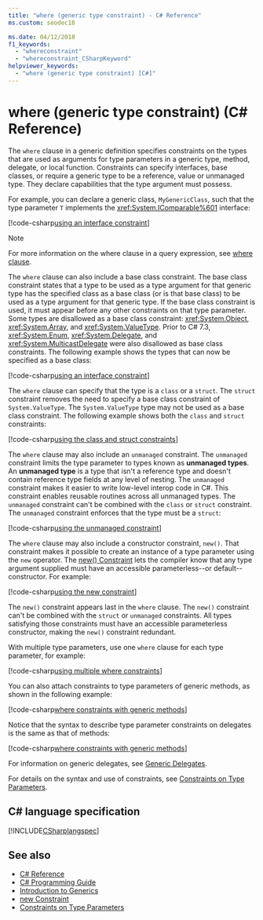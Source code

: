 ```yaml
---
title: "where (generic type constraint) - C# Reference"
ms.custom: seodec18

ms.date: 04/12/2018
f1_keywords: 
  - "whereconstraint"
  - "whereconstraint_CSharpKeyword"
helpviewer_keywords: 
  - "where (generic type constraint) [C#]"
---
```

# where (generic type constraint) (C# Reference)

The `where` clause in a generic definition specifies constraints on the types that are used as arguments for type parameters in a generic type, method, delegate, or local function. Constraints can specify interfaces, base classes, or require a generic type to be a reference, value or unmanaged type. They declare capabilities that the type argument must possess.

For example, you can declare a generic class, `MyGenericClass`, such that the type parameter `T` implements the <xref:System.IComparable%601> interface:

[!code-csharp[using an interface constraint](../../../../samples/snippets/csharp/keywords/GenericWhereConstraints.cs#1)]

> [!NOTE]
> For more information on the where clause in a query expression, see [where clause](where-clause.md).

The `where` clause can also include a base class constraint. The base class constraint states that a type to be used as a type argument for that generic type has the specified class as a base class (or is that base class) to be used as a type argument for that generic type. If the base class constraint is used, it must appear before any other constraints on that type parameter. Some types are disallowed as a base class constraint: <xref:System.Object>, <xref:System.Array>, and <xref:System.ValueType>. Prior to C# 7.3, <xref:System.Enum>, <xref:System.Delegate>, and <xref:System.MulticastDelegate> were also disallowed as base class constraints. The following example shows the types that can now be specified as a base class:

[!code-csharp[using an interface constraint](../../../../samples/snippets/csharp/keywords/GenericWhereConstraints.cs#2)]

The `where` clause can specify that the type is a `class` or a `struct`. The `struct` constraint removes the need to specify a base class constraint of `System.ValueType`. The `System.ValueType` type may not be used as a base class constraint. The following example shows both the `class` and `struct` constraints:

[!code-csharp[using the class and struct constraints](../../../../samples/snippets/csharp/keywords/GenericWhereConstraints.cs#3)]

The `where` clause may also include an `unmanaged` constraint. The `unmanaged` constraint limits the type parameter to types known as **unmanaged types**. An **unmanaged type** is a type that isn't a reference type and doesn't contain reference type fields at any level of nesting. The `unmanaged` constraint makes it easier to write low-level interop code in C#. This constraint enables reusable routines across all unmanaged types. The `unmanaged` constraint can't be combined with the `class` or `struct` constraint. The `unmanaged` constraint enforces that the type must be a `struct`:

[!code-csharp[using the unmanaged constraint](../../../../samples/snippets/csharp/keywords/GenericWhereConstraints.cs#4)]

The `where` clause may also include a constructor constraint, `new()`. That constraint makes it possible to create an instance of a type parameter using the `new` operator. The [new() Constraint](new-constraint.md) lets the compiler know that any type argument supplied must have an accessible parameterless--or default-- constructor. For example:

[!code-csharp[using the new constraint](../../../../samples/snippets/csharp/keywords/GenericWhereConstraints.cs#5)]

The `new()` constraint appears last in the `where` clause. The `new()` constraint can't be combined with the `struct` or `unmanaged` constraints. All types satisfying those constraints must have an accessible parameterless constructor, making the `new()` constraint redundant.

With multiple type parameters, use one `where` clause for each type parameter, for example:

[!code-csharp[using multiple where constraints](../../../../samples/snippets/csharp/keywords/GenericWhereConstraints.cs#6)]

You can also attach constraints to type parameters of generic methods, as shown in the following example:

[!code-csharp[where constraints with generic methods](../../../../samples/snippets/csharp/keywords/GenericWhereConstraints.cs#7)]

Notice that the syntax to describe type parameter constraints on delegates is the same as that of methods:

[!code-csharp[where constraints with generic methods](../../../../samples/snippets/csharp/keywords/GenericWhereConstraints.cs#8)]

For information on generic delegates, see [Generic Delegates](../../../csharp/programming-guide/generics/generic-delegates.md).

For details on the syntax and use of constraints, see [Constraints on Type Parameters](../../../csharp/programming-guide/generics/constraints-on-type-parameters.md).

## C# language specification

 [!INCLUDE[CSharplangspec](~/includes/csharplangspec-md.md)]

## See also

- [C# Reference](../../../csharp/language-reference/index.md)
- [C# Programming Guide](../../../csharp/programming-guide/index.md)
- [Introduction to Generics](../../../csharp/programming-guide/generics/introduction-to-generics.md)
- [new Constraint](../../../csharp/language-reference/keywords/new-constraint.md)
- [Constraints on Type Parameters](../../../csharp/programming-guide/generics/constraints-on-type-parameters.md)